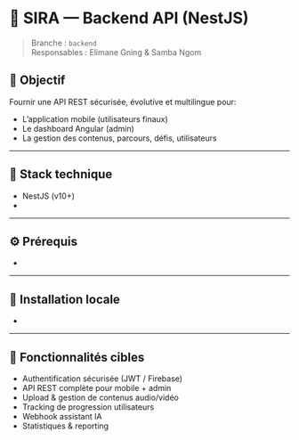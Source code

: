 # 🧠 SIRA — Backend API (NestJS)

> Branche : `backend`  
> Responsables : Elimane Gning & Samba Ngom

## 🎯 Objectif

Fournir une API REST sécurisée, évolutive et multilingue pour:
- L’application mobile (utilisateurs finaux)
- Le dashboard Angular (admin)
- La gestion des contenus, parcours, défis, utilisateurs

---

## 🚀 Stack technique

- NestJS (v10+)
- 

---

## ⚙️ Prérequis

- 

---

## 🧪 Installation locale

- 

---

## 📌 Fonctionnalités cibles
- Authentification sécurisée (JWT / Firebase)
- API REST complète pour mobile + admin
- Upload & gestion de contenus audio/vidéo
- Tracking de progression utilisateurs
- Webhook assistant IA
- Statistiques & reporting